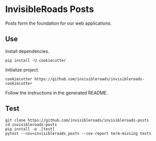 # InvisibleRoads Posts

Posts form the foundation for our web applications.

## Use

Install dependencies.

    pip install -U cookiecutter

Initialize project.

    cookiecutter https://github.com/invisibleroads/invisibleroads-cookiecutter

Follow the instructions in the generated README.

## Test

    git clone https://github.com/invisibleroads/invisibleroads-posts
    cd invisibleroads-posts
    pip install -e .[test]
    pytest --cov=invisibleroads_posts --cov-report term-missing tests
